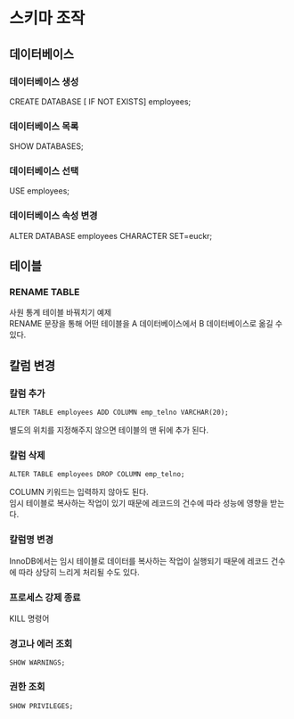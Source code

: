 # 스키마 조작

## 데이터베이스

### 데이터베이스 생성
CREATE DATABASE [ IF NOT EXISTS] employees;

### 데이터베이스 목록
SHOW DATABASES;

### 데이터베이스 선택
USE employees;

### 데이터베이스 속성 변경
ALTER DATABASE employees CHARACTER SET=euckr;

## 테이블

### RENAME TABLE
사원 통계 테이블 바꿔치기 예제 <br>
RENAME 문장을 통해 어떤 테이블을 A 데이터베이스에서 B 데이터베이스로 옮길 수 있다.

## 칼럼 변경

### 칼럼 추가
```
ALTER TABLE employees ADD COLUMN emp_telno VARCHAR(20);
```
별도의 위치를 지정해주지 않으면 테이블의 맨 뒤에 추가 된다.

### 칼럼 삭제
```
ALTER TABLE employees DROP COLUMN emp_telno;
```
COLUMN 키워드는 입력하지 않아도 된다. <br>
임시 테이블로 복사하는 작업이 있기 때문에 레코드의 건수에 따라 성능에 영향을 받는다.

### 칼럼명 변경
InnoDB에서는 임시 테이블로 데이터를 복사하는 작업이 실행되기 때문에 레코드 건수에 따라 상당히 느리게 처리될 수도 있다.

### 프로세스 강제 종료
KILL 명령어

### 경고나 에러 조회
```
SHOW WARNINGS;
```

### 권한 조회
```
SHOW PRIVILEGES;
```